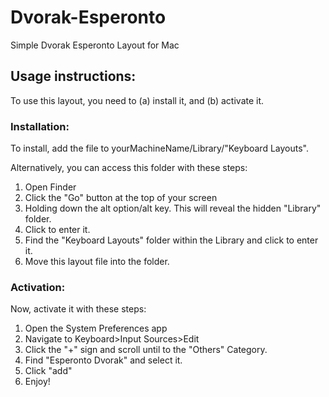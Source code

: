 # Dvorak-Esperonto
Simple Dvorak Esperonto Layout for Mac


## Usage instructions:
To use this layout, you need to (a) install it, and (b) activate it.

### Installation:
To install, add the file to yourMachineName/Library/"Keyboard Layouts".

Alternatively, you can access this folder with these steps:
1) Open Finder
2) Click the "Go" button at the top of your screen
3) Holding down the alt option/alt key. This will reveal the hidden "Library" folder.
4) Click to enter it.
5) Find the "Keyboard Layouts" folder within the Library and click to enter it.
6) Move this layout file into the folder.

### Activation:
Now, activate it with these steps:
1) Open the System Preferences app
2) Navigate to Keyboard>Input Sources>Edit
3) Click the "+" sign and scroll until to the "Others" Category.
4) Find "Esperonto Dvorak" and select it.
5) Click "add"
6) Enjoy!

